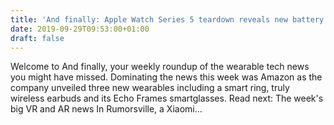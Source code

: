```yaml
---
title: 'And finally: Apple Watch Series 5 teardown reveals new battery design'
date: 2019-09-29T09:53:00+01:00
draft: false
---
```


Welcome to And finally, your weekly roundup of the wearable tech news you might have missed. Dominating the news this week was Amazon as the company unveiled three new wearables including a smart ring, truly wireless earbuds and its Echo Frames smartglasses. Read next: The week's big VR and AR news In Rumorsville, a Xiaomi…